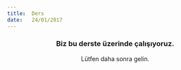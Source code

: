 ```yaml
---
title:  Ders
date:   24/01/2017
---
```


### <center>Biz bu derste üzerinde çalışıyoruz.</center>
<center>Lütfen daha sonra gelin.</center>